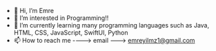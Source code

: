 - 👋 Hi, I’m Emre
- 👀 I’m interested in Programming!!
- 🌱 I’m currently learning many programming languages such as Java, HTML, CSS, JavaScript, SwiftUI, Python 
- 📫 How to reach me ----> email ---> emreyilmz1@gmail.com

<!---
yilmazemre61/yilmazemre61 is a ✨ special ✨ repository because its `README.md` (this file) appears on your GitHub profile.
You can click the Preview link to take a look at your changes.
--->
